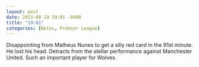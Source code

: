```yaml
---
layout: post
date: 2023-08-19 19:01 -0400
title: "19:01"
categories: [Notes, Premier League]
---
```


Disappointing from Matheus Nunes to get a silly red card in the 91st minute. He lost his head. Detracts from the stellar performance against Manchester United. Such an important player for Wolves.

